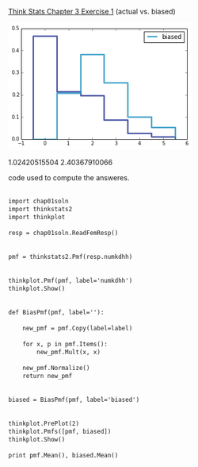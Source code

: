 [Think Stats Chapter 3 Exercise 1](http://greenteapress.com/thinkstats2/html/thinkstats2004.html#toc31) (actual vs. biased)




![Alt text](https://github.com/cbuie/dsp/blob/master/bias%20vs%20unbias.png?raw=true "Biased vs Unbiased")



1.02420515504 2.40367910066

code used to compute the answeres.
```

import chap01soln
import thinkstats2
import thinkplot

resp = chap01soln.ReadFemResp()


pmf = thinkstats2.Pmf(resp.numkdhh)


thinkplot.Pmf(pmf, label='numkdhh')
thinkplot.Show()


def BiasPmf(pmf, label=''):

    new_pmf = pmf.Copy(label=label)

    for x, p in pmf.Items():
        new_pmf.Mult(x, x)

    new_pmf.Normalize()
    return new_pmf


biased = BiasPmf(pmf, label='biased')


thinkplot.PrePlot(2)
thinkplot.Pmfs([pmf, biased])
thinkplot.Show()

print pmf.Mean(), biased.Mean()


```
